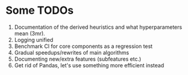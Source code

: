 # Some TODOs

1. Documentation of the derived heuristics and what hyperparameters mean (3mr).
2. Logging unified
3. Benchmark CI for core components as a regression test
4. Gradual speedups/rewrites of main algorithms
5. Documenting new/extra features (subfeatures etc.)
6. Get rid of Pandas, let's use something more efficient instead
